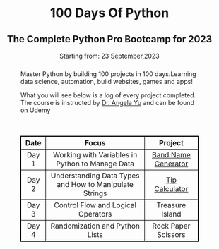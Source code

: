 

<h1 style="text-align:center;"> 100 Days Of Python </h1>

<h2 style="text-align:center;"> The Complete Python Pro Bootcamp for 2023</h2>
<p style="text-align: center;">Starting from: 23 September,2023</p>
<div class="center">
Master Python by building 100 projects in 100 days.Learning data science, automation, build websites, games and apps!

What you will see below is a log of every project completed. The course is instructed by [Dr. Angela Yu](https://www.udemy.com/course/100-days-of-code/) and can be found on Udemy
</div>

<div class="center">

<table >
 <tr >
<th>Date</th>
<th>Focus</th>
<th>Project</th>
</tr>
<tr>
<td>Day 1</td>
<td>Working with Variables in Python to Manage Data</td>
<td><a href="Projects/Day1/main.py">Band Name Generator</a></td>
</tr>
<tr>
<td>Day 2</td>
<td> Understanding Data Types and How to Manipulate Strings</td>
<td><a href="Projects/Day2/main.py" > Tip Calculator</a></td>
</tr>
<tr>
<td>Day 3</td>
<td> Control Flow and Logical Operators</td>
<td> Treasure Island</td>
</tr>
<td>Day 4</td>
<td> Randomization and Python Lists</td>
<td> Rock Paper Scissors</td>
</tr>

</table>
</div>


<style>
table, th, td {
  border:1px solid black;
  border-collapse: collapse;
  text-align: center;
}

table{width:100%

}

.center {

  margin: auto;
  width: 80%;
  padding: 10px;
}
</style>

